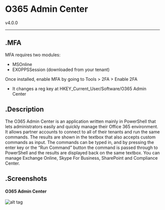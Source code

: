 # O365 Admin Center
v4.0.0
___

## .MFA
MFA requires two modules:
- MSOnline 
- EXOPPSSession (downloaded from your tenant)

Once installed, enable MFA by going to Tools > 2FA > Enable 2FA
- It changes a reg key at HKEY_Current_User/Software/O365 Admin Center

## .Description
The O365 Admin Center is an application written mainly in PowerShell that lets administrators easily and quickly manage their Office 365 environment. It allows partner accounts to connect to all of their tenants and run the same commands. The results are shown in the textbox that also accepts custom commands as input. The commands can be typed in, and by pressing the enter key or the “Run Command” button the command is passed through to PowerShell and the results are displayed back on the same textbox. You can manage Exchange Online, Skype For Business, SharePoint and Compliance Center.

## .Screenshots

#### O365 Admin Center
![alt tag](https://www.o365admin.center/wp-content/uploads/2016/05/output_PtRs59.gif)
